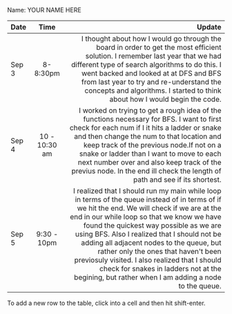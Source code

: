 Name: YOUR NAME HERE

| Date  |     Time      |                                                                                                                                                                                                                                                                                                                                                                                                                                                                                                                        Update |
|:------|:-------------:|------------------------------------------------------------------------------------------------------------------------------------------------------------------------------------------------------------------------------------------------------------------------------------------------------------------------------------------------------------------------------------------------------------------------------------------------------------------------------------------------------------------------------:|
| Sep 3 |   8-8:30pm    |                                                                                                                                                                           I thought about how I would go through the board in order to get the most efficient solution. I remember last year that we had different type of search algorithms to do this. I went backed and looked at at DFS and BFS from last year to try and re-understand the concepts and algorithms. I started to think about how I would begin the code. |
| Sep 4 | 10 - 10:30 am |                                                                                                                 I worked on trying to get a rough idea of the functions necessary for BFS.  I want to first check for each num if I it hits a ladder or snake and then change the num to that location and keep track of the previous node.If not on a snake or ladder than I want to move to each next number over and also keep track of the previus node. In the end ill check the length of path and see if its shortest. |
| Sep 5 |  9:30 - 10pm  | I realized that I should run my main while loop in terms of the queue instead of in terms of if we hit the end. We will check if we are at the end in our while loop so that we know we have found the quickest way possible as we are using BFS. Also I realized that I should not be adding all adjacent nodes to the queue, but rather only the ones that haven't been previosuly visited. I also realized that I should check for snakes in ladders not at the begining, but rather when I am adding a node to the queue. |


To add a new row to the table, click into a cell and then hit shift-enter.